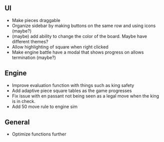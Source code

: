## UI

- Make pieces draggable
- Organize sidebar by making buttons on the same row and using icons (maybe?)
- (maybe) add ability to change the color of the board. Maybe have different
  themes?
- Allow highlighting of square when right clicked
- Make engine battle have a modal that shows progress on allows termination (maybe?)

## Engine
- Improve evaluation function with things such as king safety
- Add adaptive piece square tables as the game progresses
- Fix issue with en passant not being seen as a legal move when the king is in check.
- Add 50 move rule to engine sim

## General
- Optimize functions further
